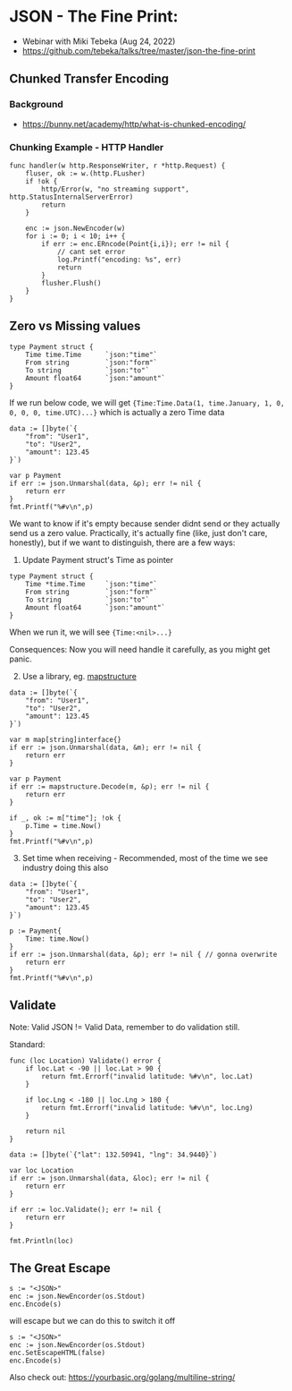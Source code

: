 # JSON - The Fine Print: 
- Webinar with Miki Tebeka (Aug 24, 2022)
- https://github.com/tebeka/talks/tree/master/json-the-fine-print

## Chunked Transfer Encoding

### Background
- https://bunny.net/academy/http/what-is-chunked-encoding/

### Chunking Example - HTTP Handler

```
func handler(w http.ResponseWriter, r *http.Request) {
    fluser, ok := w.(http.FLusher)
    if !ok {
        http/Error(w, "no streaming support", http.StatusInternalServerError)
        return
    }

    enc := json.NewEncoder(w)
    for i := 0; i < 10; i++ {
        if err := enc.ERncode(Point{i,i}); err != nil {
            // cant set error
            log.Printf("encoding: %s", err)
            return
        }
        flusher.Flush()
    }
}
```

## Zero vs Missing values
```
type Payment struct {
    Time time.Time      `json:"time"`
    From string         `json:"form"`
    To string           `json:"to"`
    Amount float64      `json:"amount"`
}
```
If we run below code, we will get `{Time:Time.Data(1, time.January, 1, 0, 0, 0, 0, time.UTC)...}` which is actually a zero Time data
```
data := []byte(`{
    "from": "User1",
    "to": "User2",
    "amount": 123.45
}`)

var p Payment
if err := json.Unmarshal(data, &p); err != nil {
    return err
}
fmt.Printf("%#v\n",p)
```
We want to know if it's empty because sender didnt send or they actually send us a zero value. Practically, it's actually fine (like, just don't care, honestly), but if we want to distinguish, there are a  few ways:

1. Update Payment struct's Time as pointer
```
type Payment struct {
    Time *time.Time     `json:"time"`
    From string         `json:"form"`
    To string           `json:"to"`
    Amount float64      `json:"amount"`
}
```
When we run it, we will see `{Time:<nil>...}`

Consequences: Now you will need handle it carefully, as you might get panic.

2. Use a library, eg. [mapstructure](https://pkg.go.dev/github.com/mitchellh/mapstructure)

```
data := []byte(`{
    "from": "User1",
    "to": "User2",
    "amount": 123.45
}`)

var m map[string]interface{}
if err := json.Unmarshal(data, &m); err != nil {
    return err
}

var p Payment
if err := mapstructure.Decode(m, &p); err != nil {
    return err
}

if _, ok := m["time"]; !ok {
    p.Time = time.Now()
}
fmt.Printf("%#v\n",p)
```

3. Set time when receiving - Recommended, most of the time we see industry doing this also
```
data := []byte(`{
    "from": "User1",
    "to": "User2",
    "amount": 123.45
}`)

p := Payment{
    Time: time.Now()
}
if err := json.Unmarshal(data, &p); err != nil { // gonna overwrite 
    return err
}
fmt.Printf("%#v\n",p)
```

## Validate
Note: Valid JSON != Valid Data, remember to do validation still.

Standard:
```
func (loc Location) Validate() error {
    if loc.Lat < -90 || loc.Lat > 90 {
        return fmt.Errorf("invalid latitude: %#v\n", loc.Lat)
    }

    if loc.Lng < -180 || loc.Lng > 180 {
        return fmt.Errorf("invalid latitude: %#v\n", loc.Lng)
    }

    return nil
}
```
```
data := []byte(`{"lat": 132.50941, "lng": 34.9440}`)

var loc Location
if err := json.Unmarshal(data, &loc); err != nil {
    return err
}

if err := loc.Validate(); err != nil {
    return err
}

fmt.Println(loc)
```

## The Great Escape

```
s := "<JSON>"
enc := json.NewEncorder(os.Stdout)
enc.Encode(s)
```

will escape but we can do this to switch it off

```
s := "<JSON>"
enc := json.NewEncorder(os.Stdout)
enc.SetEscapeHTML(false)
enc.Encode(s)
```
Also check out: https://yourbasic.org/golang/multiline-string/

